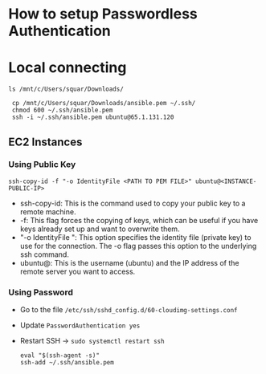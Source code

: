 # How to setup Passwordless Authentication

# Local connecting
    ls /mnt/c/Users/squar/Downloads/

     cp /mnt/c/Users/squar/Downloads/ansible.pem ~/.ssh/
     chmod 600 ~/.ssh/ansible.pem
     ssh -i ~/.ssh/ansible.pem ubuntu@65.1.131.120


## EC2 Instances

### Using Public Key

```
ssh-copy-id -f "-o IdentityFile <PATH TO PEM FILE>" ubuntu@<INSTANCE-PUBLIC-IP>
```

- ssh-copy-id: This is the command used to copy your public key to a remote machine.
- -f: This flag forces the copying of keys, which can be useful if you have keys already set up and want to overwrite them.
- "-o IdentityFile <PATH TO PEM FILE>": This option specifies the identity file (private key) to use for the connection. The -o flag passes this option to the underlying ssh command.
- ubuntu@<INSTANCE-IP>: This is the username (ubuntu) and the IP address of the remote server you want to access.

### Using Password 

- Go to the file `/etc/ssh/sshd_config.d/60-cloudimg-settings.conf`
- Update `PasswordAuthentication yes`
- Restart SSH -> `sudo systemctl restart ssh`

      eval "$(ssh-agent -s)"
      ssh-add ~/.ssh/ansible.pem

